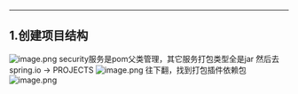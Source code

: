 ---
## 1.创建项目结构

![image.png](http://upload-images.jianshu.io/upload_images/5786888-dc2779fc5ba63540.png?imageMogr2/auto-orient/strip%7CimageView2/2/w/1240)
security服务是pom父类管理，其它服务打包类型全是jar
然后去spring.io -> PROJECTS 
![image.png](http://upload-images.jianshu.io/upload_images/5786888-065e14c715e28671.png?imageMogr2/auto-orient/strip%7CimageView2/2/w/1240)
往下翻，找到打包插件依赖包
![image.png](http://upload-images.jianshu.io/upload_images/5786888-7d729281536b1336.png?imageMogr2/auto-orient/strip%7CimageView2/2/w/1240)
